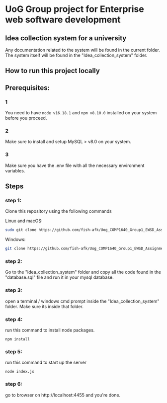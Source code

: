 # UoG Group project for Enterprise web software development


## Idea collection system for a university

Any documentation related to the system will be found in the current folder. The system itself will be found in the "Idea_collection_system" folder.

## How to run this project locally

## Prerequisites: 

### 1 

You need to have  ```node v16.18.1``` and ```npm v8.10.0``` installed on your system before you proceed.

### 2

Make sure to install and setup MySQL > v8.0 on your system.

### 3 

Make sure you have the .env file with all the necessary environment variables.

## Steps

### step 1: 

Clone this repository using the following commands 

Linux and macOS:

```bash
sudo git clone https://github.com/fish-afk/Uog_COMP1640_Group1_EWSD_Assignment_2023_24.git
```

Windows:

```bash
git clone https://github.com/fish-afk/Uog_COMP1640_Group1_EWSD_Assignment_2023_24.git
```

### step 2:
Go to the "Idea_collection_system" folder and copy all the code found in the "database.sql" file and run it in your mysql database.

### step 3: 
open a terminal / windows cmd prompt inside the "Idea_collection_system" folder. Make sure its inside that folder.

### step 4: 
run this command to install node packages.

```npm install```

### step 5: 
run this command to start up the server

```node index.js```

### step 6: 
go to browser on http://localhost:4455 and you're done.

